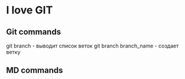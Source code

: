 # I love GIT

## Git commands
git branch - выводит список веток
git branch branch_name - создает ветку
## MD commands